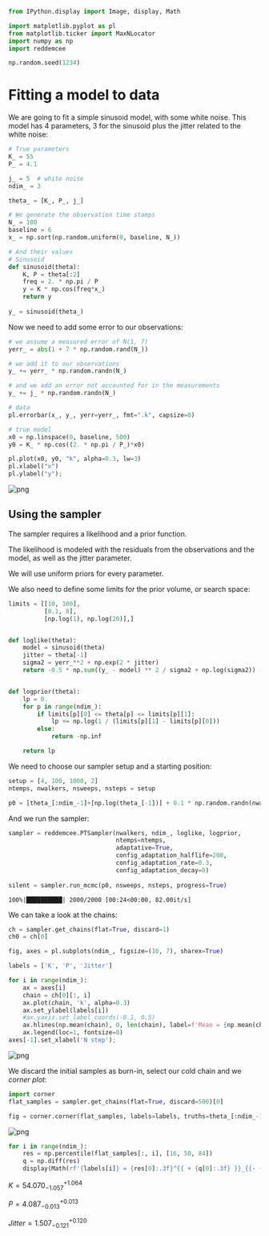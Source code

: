 ```python
from IPython.display import Image, display, Math

import matplotlib.pyplot as pl
from matplotlib.ticker import MaxNLocator
import numpy as np
import reddemcee

np.random.seed(1234)
```

# Fitting a model to data
We are going to fit a simple sinusoid model, with some white noise. This model has 4 parameters, 3 for the sinusoid plus the jitter related to the white noise:


```python
# True parameters
K_ = 55
P_ = 4.1

j_ = 5  # white noise
ndim_ = 3

theta_ = [K_, P_, j_]

# We generate the observation time stamps
N_ = 100
baseline = 6
x_ = np.sort(np.random.uniform(0, baseline, N_))

# And their values
# Sinusoid
def sinusoid(theta):
    K, P = theta[:2]
    freq = 2. * np.pi / P
    y = K * np.cos(freq*x_)
    return y
    
y_ = sinusoid(theta_)
```

Now we need to add some error to our observations:


```python
# we assume a measured error of N(1, 7)
yerr_ = abs(1 + 7 * np.random.rand(N_))

# we add it to our observations
y_ += yerr_ * np.random.randn(N_)

# and we add an error not accounted for in the measurements
y_ += j_ * np.random.randn(N_)
```


```python
# data
pl.errorbar(x_, y_, yerr=yerr_, fmt=".k", capsize=0)

# true model
x0 = np.linspace(0, baseline, 500)
y0 = K_ * np.cos((2. * np.pi / P_)*x0)

pl.plot(x0, y0, "k", alpha=0.3, lw=3)
pl.xlabel("x")
pl.ylabel("y");
```


    
![png](output_5_0.png)
    


## Using the sampler
The sampler requires a likelihood and a prior function.

The likelihood is modeled with the residuals from the observations and the model, as well as the jitter parameter.

We will use uniform priors for every parameter.

We also need to define some limits for the prior volume, or search space:


```python
limits = [[10, 100],
          [0.1, 8],
          [np.log(1), np.log(20)],]


def loglike(theta):
    model = sinusoid(theta)
    jitter = theta[-1]
    sigma2 = yerr_**2 + np.exp(2 * jitter)
    return -0.5 * np.sum((y_ - model) ** 2 / sigma2 + np.log(sigma2)) - 0.5 * np.log(2*np.pi) * N_


def logprior(theta):
    lp = 0.
    for p in range(ndim_):
        if limits[p][0] <= theta[p] <= limits[p][1]:
            lp += np.log(1 / (limits[p][1] - limits[p][0]))
        else:
            return -np.inf

    return lp
```

We need to choose our sampler setup and a starting position:


```python
setup = [4, 100, 1000, 2]
ntemps, nwalkers, nsweeps, nsteps = setup
```


```python
p0 = [theta_[:ndim_-1]+[np.log(theta_[-1])] + 0.1 * np.random.randn(nwalkers, ndim_) for t in range(ntemps)]
```

And we run the sampler:


```python
sampler = reddemcee.PTSampler(nwalkers, ndim_, loglike, logprior,
                              ntemps=ntemps,
                              adaptative=True,
                              config_adaptation_halflife=200,
                              config_adaptation_rate=0.3,
                              config_adaptation_decay=0)
    
silent = sampler.run_mcmc(p0, nsweeps, nsteps, progress=True)
```

    100%|██████████| 2000/2000 [00:24<00:00, 82.00it/s]


We can take a look at the chains:


```python
ch = sampler.get_chains(flat=True, discard=1)
ch0 = ch[0]
```


```python
fig, axes = pl.subplots(ndim_, figsize=(10, 7), sharex=True)

labels = ['K', 'P', 'Jitter']

for i in range(ndim_):
    ax = axes[i]
    chain = ch[0][:, i]
    ax.plot(chain, 'k', alpha=0.3)
    ax.set_ylabel(labels[i])
    #ax.yaxis.set_label_coords(-0.1, 0.5)
    ax.hlines(np.mean(chain), 0, len(chain), label=f'Mean = {np.mean(chain):.2f}', ls='--')
    ax.legend(loc=1, fontsize=8)
axes[-1].set_xlabel('N step');

```


    
![png](output_15_0.png)
    


We discard the initial samples as burn-in, select our cold chain and we *corner plot*:


```python
import corner
flat_samples = sampler.get_chains(flat=True, discard=500)[0]
```


```python
fig = corner.corner(flat_samples, labels=labels, truths=theta_[:ndim_-1]+[np.log(theta_[-1])])
```


    
![png](output_18_0.png)
    



```python
for i in range(ndim_):
    res = np.percentile(flat_samples[:, i], [16, 50, 84])
    q = np.diff(res)
    display(Math(rf'{labels[i]} = {res[0]:.3f}^{{ + {q[0]:.3f} }}_{{- {q[1]:.3f} }}'))
```


$\displaystyle K = 54.070^{ + 1.064 }_{- 1.057 }$



$\displaystyle P = 4.087^{ + 0.013 }_{- 0.013 }$



$\displaystyle Jitter = 1.507^{ + 0.120 }_{- 0.121 }$



```python

```
